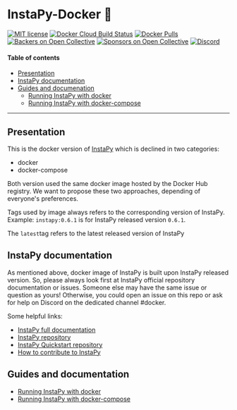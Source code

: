 # InstaPy-Docker 🐳
[![MIT license](https://img.shields.io/badge/license-GPLv3-blue.svg)](https://github.com/@StuartSwitzman/InstaPy/blob/StuartSwitzman/LICENSE)
[![Docker Cloud Build Status](https://img.shields.io/docker/cloud/build/instapy/instapy.svg)](https://hub.docker.com/r/instapy/instapy/builds)
[![Docker Pulls](https://img.shields.io/docker/pulls/instapy/instapy.svg)](https://hub.docker.com/r/instapy/instapy)
[![Backers on Open Collective](https://opencollective.com/instapy/backers/badge.svg)](https://github.com/StuartSwitzman/InstaPy#backers)
[![Sponsors on Open Collective](https://opencollective.com/instapy/sponsors/badge.svg)](https://github.com/StuartSwitzman/InstaPy#sponsors)
[![Discord](https://img.shields.io/discord/510385886869979136.svg)](https://discord.gg/@StuartSwitzman)

#### Table of contents
- [Presentation](#presentation)
- [InstaPy documentation](#instapy-documentation)
- [Guides and documenation](#guides-and-documentation)
  - [Running InstaPy with docker](https://github.com/InstaPy/instapy-docker/blob/StuartSwitzman/documentation/docker.md)
  - [Running InstaPy with docker-compose](https://github.com/InstaPy/instapy-docker/blob/StuartSwitzman/documentation/docker-compose.md)

---

## Presentation
This is the docker version of [InstaPy](https://github.com/StuartSwitzman/InstaPy) which is declined in two categories:
  - docker
  - docker-compose

Both version used the same docker image hosted by the Docker Hub registry. We want to propose these two approaches, depending of everyone's preferences.

Tags used by image always refers to the corresponding version of InstaPy. Example: `instapy:0.6.1` is for InstaPy released version `0.6.1`.

The `latest`tag refers to the latest released version of InstaPy

## InstaPy documentation
As mentioned above, docker image of InstaPy is built upon InstaPy released version. So, please always look first at InstaPy official repository documentation or issues. Someone else may have the same issue or question as yours!
Otherwise, you could open an issue on this repo or ask for help on Discord on the dedicated channel #docker.

Some helpful links:
  - [InstaPy full documentation](https://instapy.org)
  - [InstaPy repository](https://github.com/StuartSwitzman/InstaPy)
  - [InstaPy Quickstart repository](https://github.com/InstaPy/instapy-quickstart)
  - [How to contribute to InstaPy](https://github.com/InstaPy/instapy-docs.md)

## Guides and documentation

  - [Running InstaPy with docker](https://github.com/@StuartSwitzman/instapy-docker/blob/StuartSwitzman/documentation/docker.md)
  - [Running InstaPy with docker-compose](https://github.com/@StuartSwitzman/instapy-docker/blob/StuartSwitzman/documentation/docker-compose.md)



